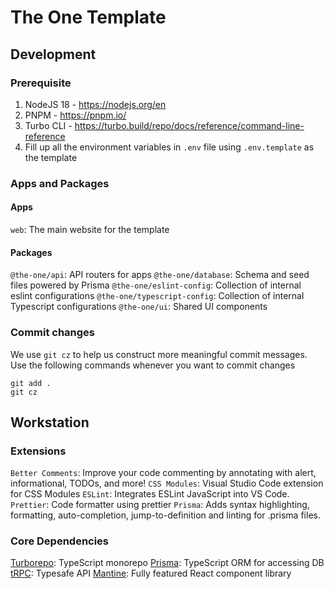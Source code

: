 # The One Template

## Development

### Prerequisite

1. NodeJS 18 - https://nodejs.org/en
2. PNPM - https://pnpm.io/
3. Turbo CLI - https://turbo.build/repo/docs/reference/command-line-reference
4. Fill up all the environment variables in `.env` file using `.env.template` as the template

### Apps and Packages

#### Apps

`web`: The main website for the template

#### Packages

`@the-one/api`: API routers for apps
`@the-one/database`: Schema and seed files powered by Prisma
`@the-one/eslint-config`: Collection of internal eslint configurations
`@the-one/typescript-config`: Collection of internal Typescript configurations
`@the-one/ui`: Shared UI components

### Commit changes

We use `git cz` to help us construct more meaningful commit messages.
Use the following commands whenever you want to commit changes

```
git add .
git cz
```

## Workstation

### Extensions

`Better Comments`: Improve your code commenting by annotating with alert, informational, TODOs, and more!
`CSS Modules`: Visual Studio Code extension for CSS Modules
`ESLint`: Integrates ESLint JavaScript into VS Code.
`Prettier`: Code formatter using prettier
`Prisma`: Adds syntax highlighting, formatting, auto-completion, jump-to-definition and linting for .prisma files.

### Core Dependencies

[Turborepo](https://turbo.build/): TypeScript monorepo 
[Prisma](https://www.prisma.io/): TypeScript ORM for accessing DB
[tRPC](https://trpc.io/): Typesafe API
[Mantine](https://mantine.dev/): Fully featured React component library